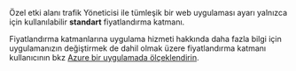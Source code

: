 Özel etki alanı trafik Yöneticisi ile tümleşik bir web uygulaması ayarı yalnızca için kullanılabilir **standart** fiyatlandırma katmanı.  

Fiyatlandırma katmanlarına uygulama hizmeti hakkında daha fazla bilgi için uygulamanızın değiştirmek de dahil olmak üzere fiyatlandırma katmanı kullanıcının bkz [Azure bir uygulamada ölçeklendirin](../articles/app-service/web-sites-scale.md).

